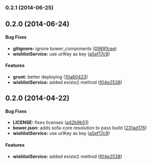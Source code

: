 <a name="0.2.1"></a>
### 0.2.1 (2014-06-25)


<a name="0.2.0"></a>
## 0.2.0 (2014-06-24)


#### Bug Fixes

* **gitignore:** ignore bower_components ([09891cee](https://github.com/sofa/sofa-wishlist-service/commit/09891ceebc29a921ee203e95d26951ca39d7be58))
* **wishlistService:** use urlKey as key ([a5ef17c9](https://github.com/sofa/sofa-wishlist-service/commit/a5ef17c9adc3c3a1e5f48d8a52fc48b1daed016e))


#### Features

* **grunt:** better deploying ([10a80423](https://github.com/sofa/sofa-wishlist-service/commit/10a804238befff7e9c18f995332e72d43d93bdcd))
* **wishlistService:** added exists() method ([f04e2538](https://github.com/sofa/sofa-wishlist-service/commit/f04e2538c3b29cd656d2cc4d1aba5b3aacfa26d9))


<a name="0.2.0"></a>
## 0.2.0 (2014-04-22)


#### Bug Fixes

* **LICENSE:** fixes licenses ([a42b9b51](https://github.com/sofa/sofa-wishlist-service/commit/a42b9b51a73580368a8aace6edd95f6338cb0d11))
* **bower.json:** adds sofa-core resolution to pass build ([231ad176](https://github.com/sofa/sofa-wishlist-service/commit/231ad176ab16e814e92a5e2e841c2295cca3f041))
* **wishlistService:** use urlKey as key ([a5ef17c9](https://github.com/sofa/sofa-wishlist-service/commit/a5ef17c9adc3c3a1e5f48d8a52fc48b1daed016e))


#### Features

* **wishlistService:** added exists() method ([f04e2538](https://github.com/sofa/sofa-wishlist-service/commit/f04e2538c3b29cd656d2cc4d1aba5b3aacfa26d9))

